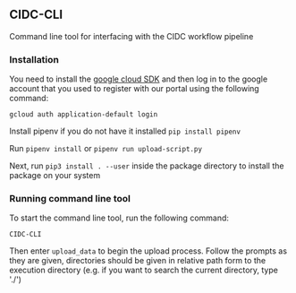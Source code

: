 ## CIDC-CLI

Command line tool for interfacing with the CIDC workflow pipeline

### Installation

You need to install the [google cloud SDK](https://cloud.google.com/sdk/install) and then log in to the google account that you used to register with our portal using the
following command:

`gcloud auth application-default login`


Install pipenv if you do not have it installed `pip install pipenv`

Run `pipenv install` or `pipenv run upload-script.py`

Next, run `pip3 install . --user` inside the package directory to install the package on your system

### Running command line tool

To start the command line tool, run the following command:

`CIDC-CLI`

Then enter `upload_data` to begin the upload process. Follow the prompts as they are given, directories should be given in relative path form to the execution directory (e.g. if you want to search the current directory, type './')

